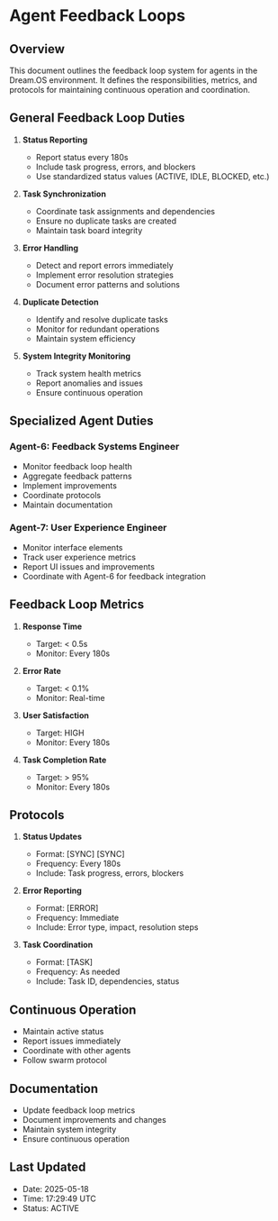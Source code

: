 # Agent Feedback Loops

## Overview
This document outlines the feedback loop system for agents in the Dream.OS environment. It defines the responsibilities, metrics, and protocols for maintaining continuous operation and coordination.

## General Feedback Loop Duties
1. **Status Reporting**
   - Report status every 180s
   - Include task progress, errors, and blockers
   - Use standardized status values (ACTIVE, IDLE, BLOCKED, etc.)

2. **Task Synchronization**
   - Coordinate task assignments and dependencies
   - Ensure no duplicate tasks are created
   - Maintain task board integrity

3. **Error Handling**
   - Detect and report errors immediately
   - Implement error resolution strategies
   - Document error patterns and solutions

4. **Duplicate Detection**
   - Identify and resolve duplicate tasks
   - Monitor for redundant operations
   - Maintain system efficiency

5. **System Integrity Monitoring**
   - Track system health metrics
   - Report anomalies and issues
   - Ensure continuous operation

## Specialized Agent Duties
### Agent-6: Feedback Systems Engineer
- Monitor feedback loop health
- Aggregate feedback patterns
- Implement improvements
- Coordinate protocols
- Maintain documentation

### Agent-7: User Experience Engineer
- Monitor interface elements
- Track user experience metrics
- Report UI issues and improvements
- Coordinate with Agent-6 for feedback integration

## Feedback Loop Metrics
1. **Response Time**
   - Target: < 0.5s
   - Monitor: Every 180s

2. **Error Rate**
   - Target: < 0.1%
   - Monitor: Real-time

3. **User Satisfaction**
   - Target: HIGH
   - Monitor: Every 180s

4. **Task Completion Rate**
   - Target: > 95%
   - Monitor: Every 180s

## Protocols
1. **Status Updates**
   - Format: [SYNC] [SYNC] <Agent-ID> <Status>
   - Frequency: Every 180s
   - Include: Task progress, errors, blockers

2. **Error Reporting**
   - Format: [ERROR] <Agent-ID> <Error-Details>
   - Frequency: Immediate
   - Include: Error type, impact, resolution steps

3. **Task Coordination**
   - Format: [TASK] <Agent-ID> <Task-Details>
   - Frequency: As needed
   - Include: Task ID, dependencies, status

## Continuous Operation
- Maintain active status
- Report issues immediately
- Coordinate with other agents
- Follow swarm protocol

## Documentation
- Update feedback loop metrics
- Document improvements and changes
- Maintain system integrity
- Ensure continuous operation

## Last Updated
- Date: 2025-05-18
- Time: 17:29:49 UTC
- Status: ACTIVE 